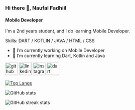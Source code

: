 ### Hi there 👋, Naufal Fadhiil
#### Mobile Developer
I'm a 2nd years student, and I do learning Mobile Developer.

Skills: DART / KOTLIN / JAVA / HTML / CSS

- 🔭 I’m currently working on Mobile Developer 
- 🌱 I’m currently learning Dart, Kotlin and Java


[<img src='https://cdn.jsdelivr.net/npm/simple-icons@3.0.1/icons/github.svg' alt='github' height='40'>](https://github.com/naufalfadhiil)  [<img src='https://cdn.jsdelivr.net/npm/simple-icons@3.0.1/icons/linkedin.svg' alt='linkedin' height='40'>](https://www.linkedin.com/in/naufalfadhiil/)  [<img src='https://cdn.jsdelivr.net/npm/simple-icons@3.0.1/icons/instagram.svg' alt='instagram' height='40'>](https://www.instagram.com/nopnau/)  [<img src='https://cdn.jsdelivr.net/npm/simple-icons@3.0.1/icons/dart.svg' alt='dart' height='40'>](https://flutter.dev/)  

[![Top Langs](https://github-readme-stats.vercel.app/api/top-langs/?username=naufalfadhiil)](https://github.com/anuraghazra/github-readme-stats)

![GitHub stats](https://github-readme-stats.vercel.app/api?username=naufalfadhiil&show_icons=true)  

![GitHub streak stats](https://streak-stats.demolab.com/?user=naufalfadhiil)  

